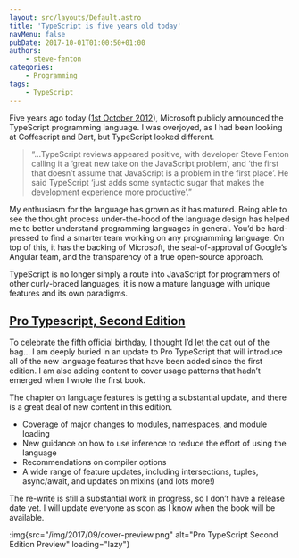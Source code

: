 ```yaml
---
layout: src/layouts/Default.astro
title: 'TypeScript is five years old today'
navMenu: false
pubDate: 2017-10-01T01:00:50+01:00
authors:
    - steve-fenton
categories:
    - Programming
tags:
    - TypeScript
---
```


Five years ago today ([1st October 2012](https://blogs.msdn.microsoft.com/somasegar/2012/10/01/typescript-javascript-development-at-application-scale/)), Microsoft publicly announced the TypeScript programming language. I was overjoyed, as I had been looking at Coffescript and Dart, but TypeScript looked different.

> “…TypeScript reviews appeared positive, with developer Steve Fenton calling it a ‘great new take on the JavaScript problem’, and ‘the first that doesn’t assume that JavaScript is a problem in the first place’. He said TypeScript ‘just adds some syntactic sugar that makes the development experience more productive’.”

My enthusiasm for the language has grown as it has matured. Being able to see the thought process under-the-hood of the language design has helped me to better understand programming languages in general. You’d be hard-pressed to find a smarter team working on any programming language. On top of this, it has the backing of Microsoft, the seal-of-approval of Google’s Angular team, and the transparency of a true open-source approach.

TypeScript is no longer simply a route into JavaScript for programmers of other curly-braced languages; it is now a mature language with unique features and its own paradigms.

## [Pro Typescript, Second Edition](/publications/pro-typescript/)

To celebrate the fifth official birthday, I thought I’d let the cat out of the bag… I am deeply buried in an update to Pro TypeScript that will introduce all of the new language features that have been added since the first edition. I am also adding content to cover usage patterns that hadn’t emerged when I wrote the first book.

The chapter on language features is getting a substantial update, and there is a great deal of new content in this edition.

- Coverage of major changes to modules, namespaces, and module loading
- New guidance on how to use inference to reduce the effort of using the language
- Recommendations on compiler options
- A wide range of feature updates, including intersections, tuples, async/await, and updates on mixins (and lots more!)

The re-write is still a substantial work in progress, so I don’t have a release date yet. I will update everyone as soon as I know when the book will be available.

:img{src="/img/2017/09/cover-preview.png" alt="Pro TypeScript Second Edition Preview" loading="lazy"}